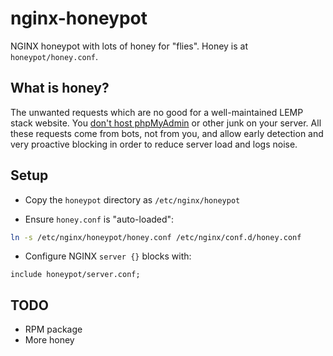 # nginx-honeypot

NGINX honeypot with lots of honey for "flies". Honey is at `honeypot/honey.conf`.

## What is honey?

The unwanted requests which are no good for a well-maintained LEMP stack website.
You [don't host phpMyAdmin](https://www.getpagespeed.com/server-setup/security/stop-installing-phpmyadmin) or other junk on your server.
All these requests come from bots, not from you, and allow early detection and very proactive blocking
in order to reduce server load and logs noise.

## Setup

* Copy the `honeypot` directory as `/etc/nginx/honeypot`

* Ensure `honey.conf` is "auto-loaded":

```bash
ln -s /etc/nginx/honeypot/honey.conf /etc/nginx/conf.d/honey.conf
```

* Configure NGINX `server {}` blocks with:

```nginx
include honeypot/server.conf;
```

## TODO

* RPM package
* More honey